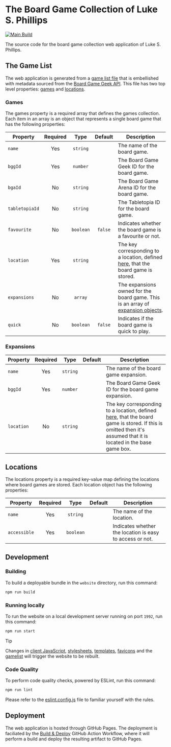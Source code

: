 # The Board Game Collection of Luke S. Phillips

[![Main Build](https://github.com/lsphillips/my-board-games/actions/workflows/build-and-deploy.yml/badge.svg?branch=main)](https://github.com/lsphillips/my-board-games/actions)

The source code for the board game collection web application of Luke S. Phillips.

## The Game List

The web application is generated from a [game list file](gamelist.yml) that is embellished with metadata sourced from the [Board Game Geek API](https://boardgamegeek.com/wiki/page/BGG_XML_API2). This file has two top level properties: [games](#games) and [locations](#locations).

### Games

The games property is a required array that defines the games collection. Each item in an array is an object that represents a single board game that has the following properties:

| Property       | Required | Type      | Default | Description                                                                                     |
| -------------- | :------: | :-------: | :-----: | ----------------------------------------------------------------------------------------------- |
| `name`         | Yes      | `string`  |         | The name of the board game.                                                                     |
| `bggId`        | Yes      | `number`  |         | The Board Game Geek ID for the board game.                                                      |
| `bgaId`        | No       | `string`  |         | The Board Game Arena ID for the board game.                                                     |
| `tabletopiaId` | No       | `string`  |         | The Tabletopia ID for the board game.                                                           |
| `favourite`    | No       | `boolean` | `false` | Indicates whether the board game is a favourite or not.                                         |
| `location`     | Yes      | `string`  |         | The key corresponding to a location, defined [here](#locations), that the board game is stored. |
| `expansions`   | No       | `array`   |         | The expansions owned for the board game. This is an array of [expansion objects](#expansions).  |
| `quick`        | No       | `boolean` | `false` | Indicates if the board game is quick to play.                                                   |

### Expansions

| Property     | Required | Type      | Default | Description                                                                                                                                                                   |
| ------------ | :------: | :-------: | :-----: | ----------------------------------------------------------------------------------------------------------------------------------------------------------------------------- |
| `name`       | Yes      | `string`  |         | The name of the board game expansion.                                                                                                                                         |
| `bggId`      | Yes      | `number`  |         | The Board Game Geek ID for the board game expansion.                                                                                                                          |
| `location`   | No       | `string`  |         | The key corresponding to a location, defined [here](#locations), that the board game is stored. If this is omitted then it's assumed that it is located in the base game box. |

## Locations

The locations property is a required key-value map defining the locations where board games are stored. Each location object has the following properties:

| Property     | Required | Type      | Default | Description                                              |
| ------------ | :------: | :-------: | :-----: | -------------------------------------------------------- |
| `name`       | Yes      | `string`  |         | The name of the location.                                |
| `accessible` | Yes      | `boolean` |         | Indicates whether the location is easy to access or not. |

## Development

### Building

To build a deployable bundle in the `website` directory, run this command:

``` bash
npm run build
```

### Running locally

To run the website on a local development server running on port `1992`, run this command:

``` bash
npm run start
```

> [!TIP]
> Changes in [client JavaScript](src/scripts), [stylesheets](src/styles), [templates](src/templates), [favicons](src/favicon) and the [gamelist](gamelist.yml) will trigger the website to be rebuilt.

### Code Quality

To perform code quality checks, powered by ESLint, run this command:

``` bash
npm run lint
```

Please refer to the [eslint.config.js](eslint.config.js) file to familiar yourself with the rules.

## Deployment

The web application is hosted through GitHub Pages. The deployment is faciliated by the [Build & Deploy](.github/workflows/build-and-deploy.yml) GitHub Action Workflow, where it will perform a build and deploy the resulting artifact to GitHub Pages.
